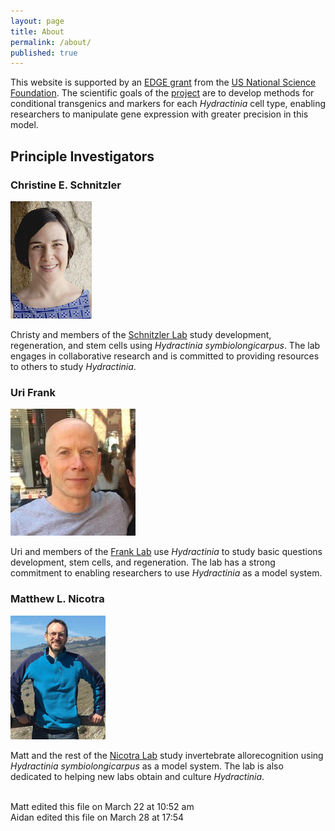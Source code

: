 ```yaml
---
layout: page
title: About
permalink: /about/
published: true
---
```


This website is supported by an [EDGE grant](https://nsfgov.home.blog/2019/09/17/the-cutting-edge-of-genomics/) from the [US National Science Foundation](https://www.nsf.gov/). The scientific goals of the [project](https://www.nsf.gov/awardsearch/showAward?AWD_ID=1923259&HistoricalAwards=false) are to develop methods for conditional transgenics and markers for each *Hydractinia* cell type, enabling researchers to manipulate gene expression with greater precision in this model.


## Principle Investigators

### Christine E. Schnitzler
![Christy Schnitzler](/assets/img/christyschnitzler.png)

Christy and members of the [Schnitzler Lab](https://www.whitney.ufl.edu/people/current-research-faculty/christine-e-schnitzler-phd/) study development, regeneration, and stem cells using *Hydractinia symbiolongicarpus*.  The lab engages in collaborative research and is committed to providing resources to others to study *Hydractinia*.


### Uri Frank

![Uri Frank](/assets/img/urifrank.jpg)

Uri and members of the [Frank Lab](https://www.urifranklab.org/) use *Hydractinia* to study basic questions development, stem cells, and regeneration. The lab has a strong commitment to enabling researchers to use *Hydractinia* as a model system.

### Matthew L. Nicotra

![Matt Nicotra](/assets/img/mattnicotra.jpg)

Matt and the rest of the [Nicotra Lab](http://www.nicotralab.org) study invertebrate allorecognition using *Hydractinia symbiolongicarpus* as a model system. The lab is also dedicated to helping new labs obtain and culture *Hydractinia*.




<br>
Matt edited this file on March 22 at 10:52 am
<br>
Aidan edited this file on March 28 at 17:54
